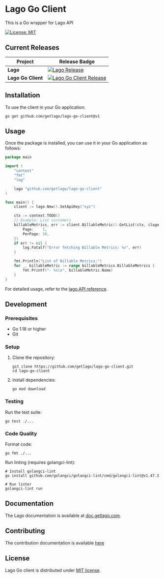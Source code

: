 # Lago Go Client

This is a Go wrapper for Lago API

[![License: MIT](https://img.shields.io/badge/License-MIT-blue.svg)](https://spdx.org/licenses/MIT.html)

## Current Releases

| Project            | Release Badge                                                                                                                                   |
| ------------------ | ----------------------------------------------------------------------------------------------------------------------------------------------- |
| **Lago**           | [![Lago Release](https://img.shields.io/github/v/release/getlago/lago)](https://github.com/getlago/lago/releases)                               |
| **Lago Go Client** | [![Lago Go Client Release](https://img.shields.io/github/v/release/getlago/lago-go-client)](https://github.com/getlago/lago-go-client/releases) |

## Installation

To use the client in your Go application:

```shell
go get github.com/getlago/lago-go-client@v1
```

## Usage

Once the package is installed, you can use it in your Go application as follows:

```go
package main

import (
	"context"
	"fmt"
	"log"

	lago "github.com/getlago/lago-go-client"
)

func main() {
	client := lago.New().SetApiKey("xyz")

	ctx := context.TODO()
	// Example: List customers
	billableMetrics, err := client.BillableMetric().GetList(ctx, &lago.BillableMetricListInput{
		Page:    1,
		PerPage: 10,
	})
	if err != nil {
		log.Fatalf("Error fetching Billable Metrics: %v", err)
	}

	fmt.Println("List of Billable Metrics:")
	for _, billableMetric := range billableMetrics.BillableMetrics {
		fmt.Printf("- %s\n", billableMetric.Name)
	}
}
```

For detailed usage, refer to the [lago API reference](https://doc.getlago.com/docs/api/intro).

## Development

### Prerequisites

- Go 1.18 or higher
- Git

### Setup

1. Clone the repository:

    ```shell
    git clone https://github.com/getlago/lago-go-client.git
    cd lago-go-client
    ```

2. Install dependencies:

    ```shell
    go mod download
    ```

### Testing

Run the test suite:

```shell
go test ./...
```

### Code Quality

Format code:

```shell
go fmt ./...
```

Run linting (requires golangci-lint):

```shell
# Install golangci-lint
go install github.com/golangci/golangci-lint/cmd/golangci-lint@v1.47.3

# Run linter
golangci-lint run
```

## Documentation

The Lago documentation is available at [doc.getlago.com](https://doc.getlago.com/docs/api/intro).

## Contributing

The contribution documentation is available [here](https://github.com/getlago/lago-go-client/blob/main/CONTRIBUTING.md)

## License

Lago Go client is distributed under [MIT license](LICENSE).

